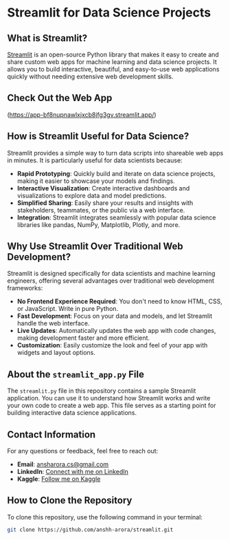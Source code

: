 # Streamlit for Data Science Projects

## What is Streamlit?

[Streamlit](https://www.streamlit.io/) is an open-source Python library that makes it easy to create and share custom web apps for machine learning and data science projects. It allows you to build interactive, beautiful, and easy-to-use web applications quickly without needing extensive web development skills.

## Check Out the Web App
(https://app-bf8nupnawlxjxcb8jfg3gv.streamlit.app/)

## How is Streamlit Useful for Data Science?

Streamlit provides a simple way to turn data scripts into shareable web apps in minutes. It is particularly useful for data scientists because:

- **Rapid Prototyping**: Quickly build and iterate on data science projects, making it easier to showcase your models and findings.
- **Interactive Visualization**: Create interactive dashboards and visualizations to explore data and model predictions.
- **Simplified Sharing**: Easily share your results and insights with stakeholders, teammates, or the public via a web interface.
- **Integration**: Streamlit integrates seamlessly with popular data science libraries like pandas, NumPy, Matplotlib, Plotly, and more.

## Why Use Streamlit Over Traditional Web Development?

Streamlit is designed specifically for data scientists and machine learning engineers, offering several advantages over traditional web development frameworks:

- **No Frontend Experience Required**: You don't need to know HTML, CSS, or JavaScript. Write in pure Python.
- **Fast Development**: Focus on your data and models, and let Streamlit handle the web interface.
- **Live Updates**: Automatically updates the web app with code changes, making development faster and more efficient.
- **Customization**: Easily customize the look and feel of your app with widgets and layout options.

## About the `streamlit_app.py` File

The `streamlit.py` file in this repository contains a sample Streamlit application. You can use it to understand how Streamlit works and write your own code to create a web app. This file serves as a starting point for building interactive data science applications.


## Contact Information
For any questions or feedback, feel free to reach out:

- **Email**: [ansharora.cs@gmail.com](mailto:ansharora.cs@gmail.com)
- **LinkedIn**: [Connect with me on LinkedIn](https://www.linkedin.com/in/ansh-arora-data-scientist/)
- **Kaggle**: [Follow me on Kaggle](https://www.kaggle.com/ansh1529)


## How to Clone the Repository

To clone this repository, use the following command in your terminal:
```bash
git clone https://github.com/anshh-arora/streamlit.git

